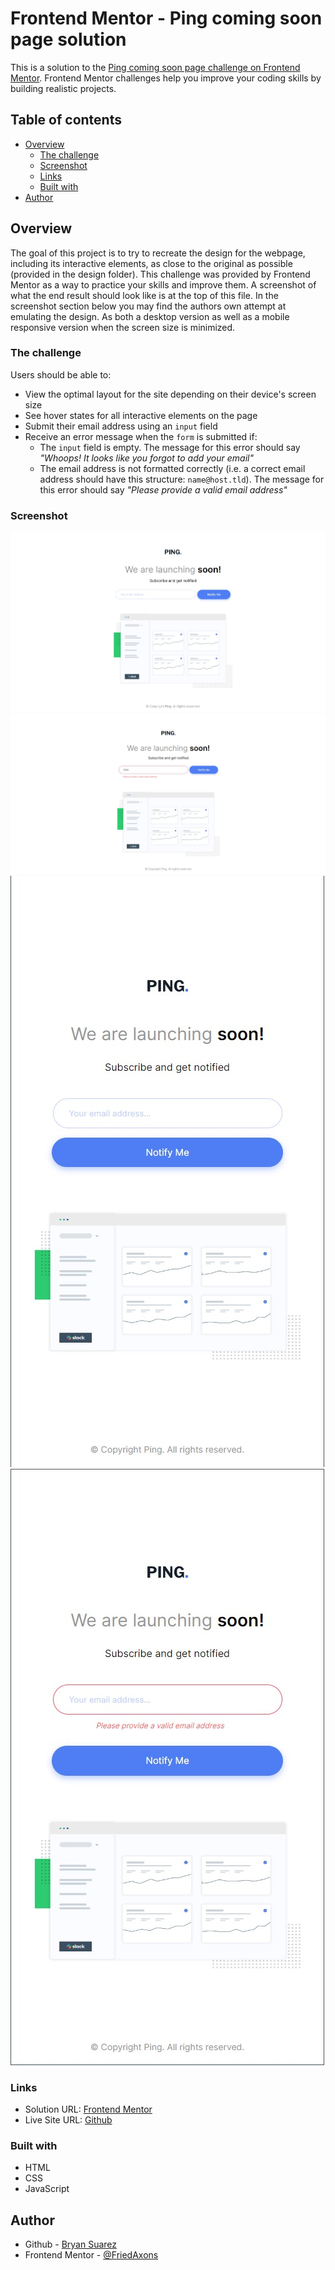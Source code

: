 # Frontend Mentor - Ping coming soon page solution

This is a solution to the [Ping coming soon page challenge on Frontend Mentor](https://www.frontendmentor.io/challenges/ping-single-column-coming-soon-page-5cadd051fec04111f7b848da). Frontend Mentor challenges help you improve your coding skills by building realistic projects.

## Table of contents

- [Overview](#overview)
  - [The challenge](#the-challenge)
  - [Screenshot](#screenshot)
  - [Links](#links)
  - [Built with](#built-with)
- [Author](#author)

## Overview

The goal of this project is to try to recreate the design for the webpage, including its interactive elements, as close to the original as possible (provided in the design folder). This challenge was provided by Frontend Mentor as a way to practice your skills and improve them. A screenshot of what the end result should look like is at the top of this file. In the screenshot section below you may find the authors own attempt at emulating the design. As both a desktop version as well as a mobile responsive version when the screen size is minimized.

### The challenge

Users should be able to:

- View the optimal layout for the site depending on their device's screen size
- See hover states for all interactive elements on the page
- Submit their email address using an `input` field
- Receive an error message when the `form` is submitted if:
  - The `input` field is empty. The message for this error should say *"Whoops! It looks like you forgot to add your email"*
  - The email address is not formatted correctly (i.e. a correct email address should have this structure: `name@host.tld`). The message for this error should say *"Please provide a valid email address"*

### Screenshot

![Completed Desktop Version](images/Screenshots/completed-desktop-version.jpg)
![Completed Desktop Version Error State](images/Screenshots/completed-desktop-version-error-state.jpg)
![Completed Mobile Version](images/Screenshots/completed-mobile-version.jpg)
![Complete Mobile Version Error State](images/Screenshots/completed-mobile-version-error-state.jpg)

### Links

- Solution URL: [Frontend Mentor](https://www.frontendmentor.io/solutions/ping-single-column-coming-soon-page-html-css-js-ppJIkjfS0P)
- Live Site URL: [Github](https://friedaxons.github.io/ping-coming-soon-page/)

### Built with

- HTML
- CSS
- JavaScript

## Author

- Github - [Bryan Suarez](https://www.github.com/FriedAxons)
- Frontend Mentor - [@FriedAxons](https://www.frontendmentor.io/profile/FriedAxons)

